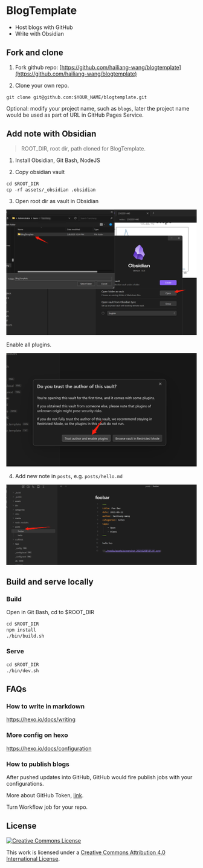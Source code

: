 # BlogTemplate

* Host blogs with GitHub
* Write with Obsidian

## Fork and clone

1) Fork github repo: [https://github.com/hailiang-wang/blogtemplate](https://github.com/hailiang-wang/blogtemplate)

2) Clone your own repo.

```
git clone git@github.com:$YOUR_NAME/blogtemplate.git
```

Optional: modify your project name, such as `blogs`, later the project name would be used as part of URL in GitHub Pages Service.

## Add note with Obsidian

> ROOT_DIR, root dir, path cloned for BlogTemplate.

1. Install Obsidian, Git Bash, NodeJS

2. Copy obsidian vault

```
cd $ROOT_DIR
cp -rf assets/_obsidian .obsidian
```

3. Open root dir as vault in Obsidian


![Alt text](./assets/screenshot_20250208121046.png)

Enable all plugins.

![Alt text](./assets/screenshot_20250208121133.png)

4. Add new note in `posts`, e.g. `posts/hello.md`

![Alt text](./assets/screenshot_20250208123950.png)

## Build and serve locally

### Build

Open in Git Bash, cd to $ROOT_DIR

```
cd $ROOT_DIR
npm install 
./bin/build.sh
```


### Serve

```
cd $ROOT_DIR
./bin/dev.sh
```

## FAQs

### How to write in markdown

https://hexo.io/docs/writing

### More config on hexo

https://hexo.io/docs/configuration

### How to publish blogs

After pushed updates into GitHub, GitHub would fire publish jobs with your configurations.

More about GitHub Token, [link](https://docs.github.com/en/actions/security-for-github-actions/security-guides/automatic-token-authentication#using-the-github_token-in-a-workflow).


Turn Workflow job for your repo.


## License

[![Creative Commons License](https://i.creativecommons.org/l/by/4.0/88x31.png)](http://creativecommons.org/licenses/by/4.0/)

This work is licensed under a [Creative Commons Attribution 4.0 International License](http://creativecommons.org/licenses/by/4.0/).

